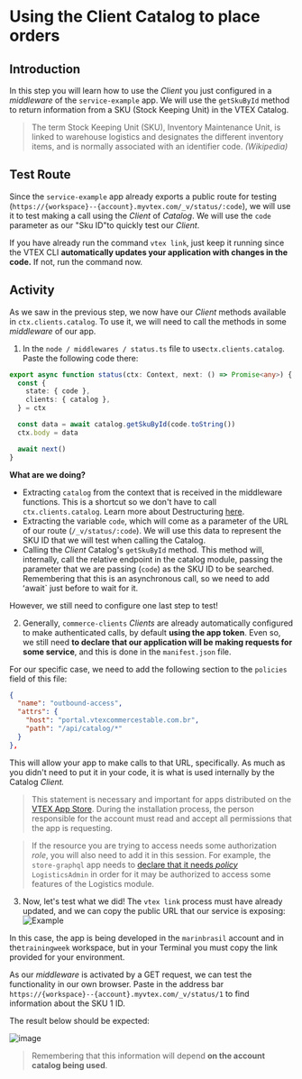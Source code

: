 # Using the Client Catalog to place orders

## Introduction

In this step you will learn how to use the _Client_ you just configured in a _middleware_ of the `service-example` app. We will use the `getSkuById` method to return information from a SKU (Stock Keeping Unit) in the VTEX Catalog.

> The term Stock Keeping Unit (SKU), Inventory Maintenance Unit, is linked to warehouse logistics and designates the different inventory items, and is normally associated with an identifier code. _(Wikipedia)_

## Test Route

Since the `service-example` app already exports a public route for testing (`https://{workspace}--{account}.myvtex.com/_v/status/:code`), we will use it to test making a call using the _Client_ of _Catalog_. We will use the `code` parameter as our "Sku ID"to quickly test our _Client_.

If you have already run the command `vtex link`, just keep it running since the VTEX CLI **automatically updates your application with changes in the code.** If not, run the command now.

## Activity

As we saw in the previous step, we now have our _Client_ methods available in `ctx.clients.catalog`. To use it, we will need to call the methods in some _middleware_ of our app.

1. In the `node / middlewares / status.ts` file to use`ctx.clients.catalog`. Paste the following code there:

```typescript
export async function status(ctx: Context, next: () => Promise<any>) {
  const {
    state: { code },
    clients: { catalog },
  } = ctx

  const data = await catalog.getSkuById(code.toString())
  ctx.body = data

  await next()
}
```

**What are we doing?**

- Extracting `catalog` from the context that is received in the middleware functions. This is a shortcut so we don't have to call `ctx.clients.catalog`. Learn more about Destructuring [here](https://developer.mozilla.org/en-US/docs/Web/JavaScript/Reference/Operators/Destructuring_assignment).
- Extracting the variable `code`, which will come as a parameter of the URL of our route (`/_v/status/:code`). We will use this data to represent the SKU ID that we will test when calling the Catalog.
- Calling the _Client_ Catalog's `getSkuById` method. This method will, internally, call the relative endpoint in the catalog module, passing the parameter that we are passing (`code`) as the SKU ID to be searched. Remembering that this is an asynchronous call, so we need to add ʻawait` just before to wait for it.

However, we still need to configure one last step to test!

2. Generally, `commerce-clients` _Clients_ are already automatically configured to make authenticated calls, by default **using the app token**. Even so, we still need **to declare that our application will be making requests for some service**, and this is done in the `manifest.json` file.

For our specific case, we need to add the following section to the `policies` field of this file:

```json
{
  "name": "outbound-access",
  "attrs": {
    "host": "portal.vtexcommercestable.com.br",
    "path": "/api/catalog/*"
  }
},
```

This will allow your app to make calls to that URL, specifically. As much as you didn't need to put it in your code, it is what is used internally by the Catalog _Client._

> This statement is necessary and important for apps distributed on the [VTEX App Store](https://apps.vtex.com). During the installation process, the person responsible for the account must read and accept all permissions that the app is requesting.

> If the resource you are trying to access needs some authorization _role_, you will also need to add it in this session. For example, the `store-graphql` app needs to [declare that it needs _policy_](https://github.com/vtex-apps/store-graphql/blob/91454631bffad6ad661cb87391f42f8886d9edd5/manifest.json#L117) `LogisticsAdmin` in order for it may be authorized to access some features of the Logistics module.

3. Now, let's test what we did! The `vtex link` process must have already updated, and we can copy the public URL that our service is exposing:
   ![Example](https://user-images.githubusercontent.com/18706156/93384506-4d306e80-f83b-11ea-9cec-0e1b23f23a48.png)

In this case, the app is being developed in the `marinbrasil` account and in the`trainingweek` workspace, but in your Terminal you must copy the link provided for your environment.

As our _middleware_ is activated by a GET request, we can test the functionality in our own browser. Paste in the address bar `https://{workspace}--{account}.myvtex.com/_v/status/1` to find information about the SKU 1 ID.

The result below should be expected:

![image](https://user-images.githubusercontent.com/18706156/93388848-b87d3f00-f841-11ea-8d2e-bed1c14d355d.png)

> Remembering that this information will depend **on the account catalog being used**.
